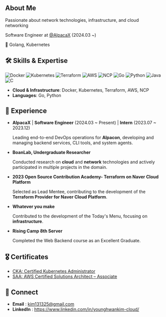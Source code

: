 ## About Me

Passionate about network technologies, infrastructure, and cloud networking

Software Engineer at [@AlpacaX](https://www.alpacax.com/) (2024.03 ~)

💙 Golang, Kubernetes 


## 🛠 Skills & Expertise
<p>
<img src="https://img.shields.io/badge/Docker-2496ED?style=flat-square&logo=docker&logoColor=white" alt="Docker">
<img src="https://img.shields.io/badge/Kubernetes-326CE5?style=flat-square&logo=kubernetes&logoColor=white" alt="Kubernetes">
<img src="https://img.shields.io/badge/Terraform-623CE4?style=flat-square&logo=terraform&logoColor=white" alt="Terraform">
<img src="https://img.shields.io/badge/AWS-232F3E?style=flat-square&logo=amazon-aws&logoColor=white" alt="AWS">
<img src="https://img.shields.io/badge/NCP-03C75A?style=flat-square&logo=Naver&logoColor=white" alt="NCP">
<img src="https://img.shields.io/badge/Go-00ADD8?style=flat-square&logo=go&logoColor=white" alt="Go">
<img src="https://img.shields.io/badge/Python-3776AB?style=flat-square&logo=python&logoColor=white" alt="Python">
<img src="https://img.shields.io/badge/Java-007396?style=flat-square&logo=java&logoColor=white" alt="Java">
<img src="https://img.shields.io/badge/C-A8B9CC?style=flat-square&logo=c&logoColor=white" alt="C">
</p>

- **Cloud & Infrastructure**: Docker, Kubernetes, Terraform, AWS, NCP
- **Languages**: Go, Python

## 🚀 Experience

- **AlpacaX** | **Software Engineer** (2024.03 ~ Present) | **Intern** (2023.07 ~ 2023.12)

  Leading end-to-end DevOps operations for **Alpacon**, developing and managing backend services, CLI tools, and system agents.


- **BoanLab, Undergraduate Researcher**

  Conducted research on **cloud** and **network** technologies and actively participated in multiple projects in the domain.


- **2023 Open Source Contribution Academy- Terraform on Naver Cloud Platform**

  Selected as Lead Mentee, contributing to the development of the **Terraform Provider for Naver Cloud Platform**.


- **Whatever you make**

  Contributed to the development of the Today's Menu, focusing on **infrastructure**.


- **Rising Camp 8th Server**

  Completed the Web Backend course as an Excellent Graduate.
  

## 🎖 Certificates
- [CKA: Certified Kubernetes Administrator](https://www.credly.com/badges/935b70b6-0306-4472-9821-8d89cdd80dd1/public_url)
- [SAA: AWS Certified Solutions Architect – Associate](https://www.credly.com/badges/42746a59-586e-46ea-85e0-9dd5c8d6c200/public_url)


## 📧 Connect
- **Email** : kim131325@gmail.com
- **LinkedIn** : https://www.linkedin.com/in/younghwankim-cloud/

